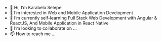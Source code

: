 - 👋 Hi, I’m Karabelo Selepe
- 👀 I’m interested in Web and Mobile Application Development
- 🌱 I’m currently self-learning Full Stack Web Development with Angular & ReactJS, And Mobile Application in React Native
- 💞️ I’m looking to collaborate on ...
- 📫 How to reach me ...

<!---
Karabelo-Selepe/Karabelo-Selepe is a ✨ special ✨ repository because its `README.md` (this file) appears on your GitHub profile.
You can click the Preview link to take a look at your changes.
--->
